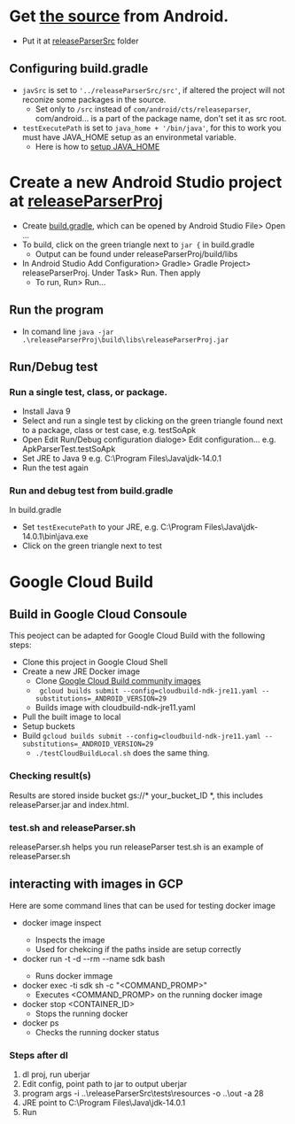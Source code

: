 # Get [the source](https://android.googlesource.com/platform/cts/+/refs/heads/master/tools/release-parser/) from Android.
* Put it at [releaseParserSrc](https://github.com/Alwin-Lin/development-debug-androidTest/tree/master/releaseParser/releaseParserSrc) folder

## Configuring build.gradle
* ```javSrc```  is set to ```'../releaseParserSrc/src'```, if altered the project will not reconize some packages in the source.
	* Set only to ```/src``` instead of ```com/android/cts/releaseparser```, com/android... is a part of the package name, don't set it as src root.
* ```testExecutePath``` is set to ```java_home + '/bin/java'```, for this to work you must have JAVA_HOME setup as an environmetal variable.
	* Here is how to [setup JAVA_HOME](https://docs.oracle.com/cd/E19182-01/821-0917/inst_jdk_javahome_t/index.html)

# Create a new Android Studio project at [releaseParserProj](https://github.com/Alwin-Lin/development-debug-androidTest/tree/master/releaseParser/releaseParserProj)
* Create [build.gradle](https://github.com/Alwin-Lin/development-debug-androidTest/blob/master/releaseParser/releaseParserProj/build.gradle), which can be opened by Android Studio File> Open ...
* To build, click on the green triangle next to ```jar {``` in build.gradle
	* Output can be found under releaseParserProj/build/libs
* In Android Studio Add Configuration> Gradle> Gradle Project> releaseParserProj. Under Task> Run. Then apply
	* To run, Run> Run...
## Run the program
* In comand line ```java -jar .\releaseParserProj\build\libs\releaseParserProj.jar```
## Run/Debug test
### Run a single test, class, or package.
* Install Java 9
* Select and run a single test by clicking on the green triangle found next to a package, class or test case, e.g. testSoApk
* Open Edit Run/Debug configuration dialoge> Edit configuration... e.g. ApkParserTest.testSoApk
* Set JRE to Java 9 e.g. C:\Program Files\Java\jdk-14.0.1
* Run the test again
### Run and debug test from build.gradle
In build.gradle
* Set ```testExecutePath``` to your JRE, e.g. C:\Program Files\Java\jdk-14.0.1\bin\java.exe
* Click on the green triangle next to test

# Google Cloud Build
## Build in Google Cloud Consoule
This peoject can be adapted for Google Cloud Build with the following steps:
* Clone this project in Google Cloud Shell
* Create a new JRE Docker image
	* Clone [Google Cloud Build community images](https://github.com/Alwin-Lin/cloud-builders-community) 
	* ``` gcloud builds submit --config=cloudbuild-ndk-jre11.yaml --substitutions=_ANDROID_VERSION=29``` 
	* Builds image with cloudbuild-ndk-jre11.yaml
* Pull the built image to local 
* Setup buckets
* Build ```gcloud builds submit --config=cloudbuild-ndk-jre11.yaml --substitutions=_ANDROID_VERSION=29```
	* ```./testCloudBuildLocal.sh``` does the same thing.
### Checking result(s)
Results are stored inside bucket gs://* your_bucket_ID *, this includes releaseParser.jar and index.html.
### test.sh and releaseParser.sh 
releaseParser.sh helps you run releaseParser
test.sh is an example of releaseParser.sh
## interacting with images in GCP
Here are some command lines that can be used for testing docker image
* docker image inspect <ID>
	* Inspects the image
	* Used for chekcing if the paths inside are setup correctly
* docker run -t -d --rm --name sdk <ID> bash
	* Runs <ID> docker immage
* docker exec -ti sdk sh -c "<COMMAND_PROMP>"
	* Executes <COMMAND_PROMP> on the running docker image
* docker stop <CONTAINER_ID>
	* Stops the running docker
* docker ps
	* Checks the running docker status 
	
	
### Steps after dl
1. dl proj, run uberjar
2. Edit config, point path to jar to output uberjar
3. program args -i ..\releaseParserSrc\tests\resources -o ..\out -a 28
4. JRE point to C:\Program Files\Java\jdk-14.0.1
5. Run
